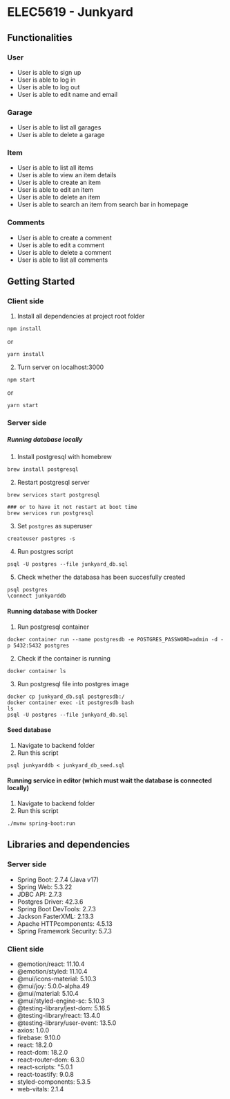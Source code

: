 # ELEC5619 - Junkyard


## Functionalities
### User
- User is able to sign up
- User is able to log in
- User is able to log out
- User is able to edit name and email

### Garage
- User is able to list all garages
- User is able to delete a garage

### Item
- User is able to list all items
- User is able to view an item details
- User is able to create an item
- User is able to edit an item
- User is able to delete an item
- User is able to search an item from search bar in homepage

### Comments
- User is able to create a comment
- User is able to edit a comment
- User is able to delete a comment
- User is able to list all comments

## Getting Started
### Client side
1. Install all dependencies at project root folder
```
npm install
```
or
```
yarn install
```
2. Turn server on localhost:3000
```
npm start
```
or
```
yarn start
```

### Server side
##### Running database locally

1. Install postgresql with homebrew
```
brew install postgresql
```

2. Restart postgresql server
```
brew services start postgresql 

### or to have it not restart at boot time
brew services run postgresql
```

3. Set `postgres` as superuser
```
createuser postgres -s
```

4. Run postgres script
```
psql -U postgres --file junkyard_db.sql
```

5. Check whether the databasa has been succesfully created
```
psql postgres
\connect junkyarddb
```

#### Running database with Docker
1. Run postgresql container
```
docker container run --name postgresdb -e POSTGRES_PASSWORD=admin -d -p 5432:5432 postgres
```

2. Check if the container is running
```
docker container ls
```

3. Run postgresql file into postgres image
```
docker cp junkyard_db.sql postgresdb:/
docker container exec -it postgresdb bash
ls
psql -U postgres --file junkyard_db.sql 
```

#### Seed database
1. Navigate to backend folder
2. Run this script
```
psql junkyarddb < junkyard_db_seed.sql
```
#### Running service in editor (which must wait the database is connected locally)
1. Navigate to backend folder
2. Run this script
```
./mvnw spring-boot:run
```

## Libraries and dependencies
### Server side
- Spring Boot: 2.7.4 (Java v17)
- Spring Web: 5.3.22
- JDBC API: 2.7.3
- Postgres Driver: 42.3.6
- Spring Boot DevTools: 2.7.3
- Jackson FasterXML: 2.13.3
- Apache HTTPcomponents: 4.5.13
- Spring Framework Security: 5.7.3

### Client side
- @emotion/react: 11.10.4
- @emotion/styled: 11.10.4
- @mui/icons-material: 5.10.3
- @mui/joy: 5.0.0-alpha.49
- @mui/material: 5.10.4
- @mui/styled-engine-sc: 5.10.3
- @testing-library/jest-dom: 5.16.5
- @testing-library/react: 13.4.0
- @testing-library/user-event: 13.5.0
- axios: 1.0.0
- firebase: 9.10.0
- react: 18.2.0
- react-dom: 18.2.0
- react-router-dom: 6.3.0
- react-scripts: "5.0.1
- react-toastify: 9.0.8
- styled-components: 5.3.5
- web-vitals: 2.1.4
